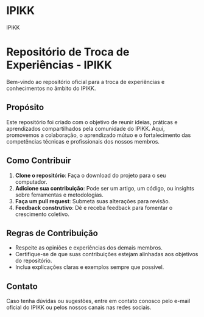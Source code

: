 # IPIKK
IPIKK
# Repositório de Troca de Experiências - IPIKK

Bem-vindo ao repositório oficial para a troca de experiências e conhecimentos no âmbito do IPIKK.

## Propósito

Este repositório foi criado com o objetivo de reunir ideias, práticas e aprendizados compartilhados pela comunidade do IPIKK. Aqui, promovemos a colaboração, o aprendizado mútuo e o fortalecimento das competências técnicas e profissionais dos nossos membros.

## Como Contribuir

1. **Clone o repositório**: Faça o download do projeto para o seu computador.
2. **Adicione sua contribuição**: Pode ser um artigo, um código, ou insights sobre ferramentas e metodologias.
3. **Faça um pull request**: Submeta suas alterações para revisão.
4. **Feedback construtivo**: Dê e receba feedback para fomentar o crescimento coletivo.

## Regras de Contribuição

- Respeite as opiniões e experiências dos demais membros.
- Certifique-se de que suas contribuições estejam alinhadas aos objetivos do repositório.
- Inclua explicações claras e exemplos sempre que possível.

## Contato

Caso tenha dúvidas ou sugestões, entre em contato conosco pelo e-mail oficial do IPIKK ou pelos nossos canais nas redes sociais.
